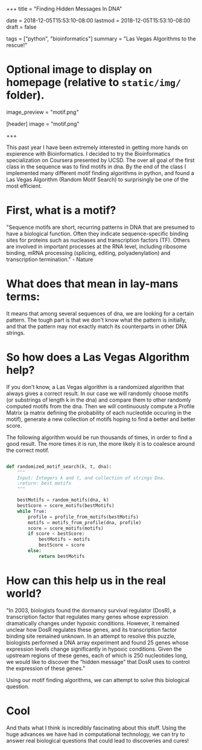 +++
title = "Finding Hidden Messages In DNA"

date = 2018-12-05T15:53:10-08:00
lastmod = 2018-12-05T15:53:10-08:00
draft = false

tags = ["python", "bioinformatics"]
summary = "Las Vegas Algorithms to the rescue!"

# Optional image to display on homepage (relative to `static/img/` folder).
image_preview = "motif.png"

[header]
image = "motif.png"

+++

This past year I have been extremely interested in getting more hands on expierence with Bioinformatics.
I decided to try the Bioinformatics specialization on Coursera presented by UCSD.
The over all goal of the first class in the sequence was to find motifs in dna.
By the end of the class I implemented many different motif finding algorithms in python,
and found a Las Vegas Algorithm (Random Motif Search) to surprisingly be one of the most efficient.

# First, what is a motif?
"Sequence motifs are short, recurring patterns in DNA that are presumed to have a biological function. 
Often they indicate sequence-specific binding sites for proteins such as nucleases 
and transcription factors (TF). Others are involved in important processes at the 
RNA level, including ribosome binding, mRNA processing (splicing, editing, 
polyadenylation) and transcription termination." - Nature

# What does that mean in lay-mans terms:
It means that among several sequences of dna, we are looking for a certain pattern.
The tough part is that we don't know what the pattern is initially, 
and that the pattern may not exactly match its counterparts in other DNA strings.

# So how does a Las Vegas Algorithm help?
If you don't know, a Las Vegas algorithm is a randomized algorithm that always gives a correct result.
In our case we will randomly choose motifs (or substrings of length k in the dna) and compare them to other randomly computed motifs from the dna.
Then we will continuously compute a Profile Matrix (a matrix defining the probability of each nucleotide occuring in the motif), generate a new collection of motifs hoping to find a better and better score.

The following algorithm would be run thousands of times, in order to find a good result. The more times it is run, the more likely it is to coalesce around the correct motif.

```python

def randomized_motif_search(k, t, dna):
    """
    Input: Integers k and t, and collection of strings Dna.
    :return: best motifs
    """

    bestMotifs = random_motifs(dna, k)
    bestScore = score_motifs(bestMotifs)
    while True:
        profile = profile_from_motifs(bestMotifs)
        motifs = motifs_from_profile(dna, profile)
        score = score_motifs(motifs)
        if score < bestScore:
            bestMotifs = motifs
            bestScore = score
        else:
            return bestMotifs
```

# How can this help us in the real world?
"In 2003, biologists found the dormancy survival regulator (DosR), a transcription factor that regulates many genes whose expression dramatically changes under hypoxic conditions. However, it remained unclear how DosR regulates these genes, and its transcription factor binding site remained unknown. In an attempt to resolve this puzzle, biologists performed a DNA array experiment and found 25 genes whose expression levels change significantly in hypoxic conditions. Given the upstream regions of these genes, each of which is 250 nucleotides long, we would like to discover the “hidden message” that DosR uses to control the expression of these genes."

Using our motif finding algorithms, we can attempt to solve this biological question.

# Cool

And thats what I think is incredibly fascinating about this stuff. Using the huge advances we have had in computational technology, we can try to answer real biological questions that could lead to discoveries and cures!




